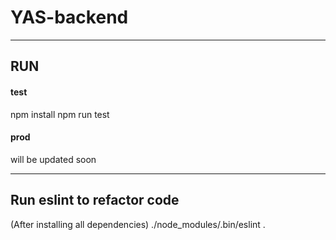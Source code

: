 # YAS-backend
---
RUN
---
#### test
npm install
npm run test

#### prod
will be updated soon

---
Run eslint to refactor code
---
(After installing all dependencies)
./node_modules/.bin/eslint .